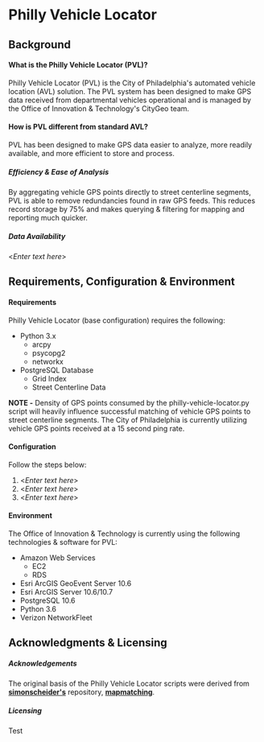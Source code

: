 <h1>Philly Vehicle Locator</h1>
<h2>Background</h2>
<h4>What is the Philly Vehicle Locator (PVL)?</h4>
Philly Vehicle Locator (PVL) is the City of Philadelphia's automated vehicle location (AVL) solution. The PVL system 
has been designed to make GPS data received from departmental vehicles operational 
and is managed by the Office of Innovation & Technology's CityGeo team.
<h4>How is PVL different from standard AVL?</h4>
PVL has been designed to make GPS data easier to analyze, more readily available, and more efficient to store and 
process.
<h5>Efficiency & Ease of Analysis</h5>
By aggregating vehicle GPS points directly to street centerline segments, PVL is able to remove redundancies found in 
raw GPS feeds.  This reduces record storage by 75% and makes querying & filtering for mapping and reporting much 
quicker.
<h5>Data Availability</h5>
<<i>Enter text here</i>>  
<h2>Requirements, Configuration & Environment</h2>
<h4>Requirements</h4>
Philly Vehicle Locator (base configuration) requires the following:
<ul>
<li>Python 3.x
<ul>
<li>arcpy</li>
<li>psycopg2</li>
<li>networkx</li>
</ul>
</li>
<li>PostgreSQL Database
<ul>
<li>Grid Index</li>
<li>Street Centerline Data</li>
</ul>
</li>
</ul>
<b>NOTE -</b> Density of GPS points consumed by the philly-vehicle-locator.py script will heavily influence successful 
matching of vehicle GPS points to street centerline segments.  The City of Philadelphia is currently utilizing vehicle 
GPS points received at a 15 second ping rate.
<h4>Configuration</h4>
Follow the steps below:
<ol>
<li><<i>Enter text here</i>></li>
<li><<i>Enter text here</i>></li>
<li><<i>Enter text here</i>></li>
</ol>
<h4>Environment</h4>
The Office of Innovation & Technology is currently using the following technologies & software for PVL:
<ul>
<li>Amazon Web Services
<ul><li>EC2</li>
<li>RDS</li>
</ul>
</li>
<li>Esri ArcGIS GeoEvent Server 10.6</li>
<li>Esri ArcGIS Server 10.6/10.7</li>
<li>PostgreSQL 10.6</li>
<li>Python 3.6</li>
<li>Verizon NetworkFleet</li>
</ul>
<h2>Acknowledgments & Licensing</h2>
<h5>Acknowledgements</h5>
The original basis of the Philly Vehicle Locator scripts were derived from <b>
<a href="https://github.com/simonscheider">simonscheider's</a></b> repository, <b>
<a href="https://github.com/simonscheider/mapmatching">mapmatching</a></b>.
<h5>Licensing</h5>

Test

  